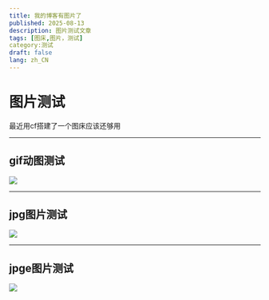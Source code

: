 ```yaml
---
title: 我的博客有图片了
published: 2025-08-13
description: 图片测试文章
tags: [图床,图片，测试]
category:测试
draft: false
lang: zh_CN
---
```


# 图片测试

最近用cf搭建了一个图床应该还够用

---

## gif动图测试

![](https://tuchuang.mckero.top/1755138240204.gif)

---

## jpg图片测试

![](https://tuchuang.mckero.top/Screenshot_20250809_221456.jpg)

---

## jpge图片测试

![](https://tuchuang.mckero.top/OIP.jpeg)